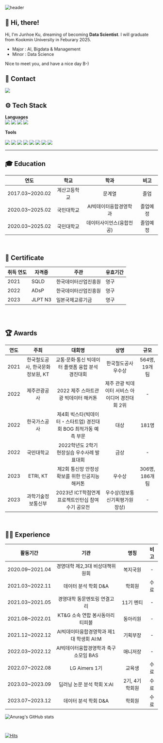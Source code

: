 <div align="left">

![header](https://capsule-render.vercel.app/api?type=waving&height=320&color=gradient&text=JunhoeKu%20Github&section=header&reversal=false)

## 👋 Hi, there!
Hi, I'm Junhoe Ku, dreaming of becoming **Data Scientist**.
I will graduate from Kookmin University in Feburary 2025.
- Major : AI, Bigdata & Management
- Minor : Data Science
	
Nice to meet you, and have a nice day B-)  
	
## 💜 Contact
<img src="https://img.shields.io/badge/kujoon13413@gmail.com-EA4335?style=flat&logo=Gmail&logoColor=white"/>

<br>
	
##  ⚙️ Tech Stack
**Languages**
<br>
	<img src="https://img.shields.io/badge/Python-3776AB?style=flat&logo=Python&logoColor=white"/>
	<img src="https://img.shields.io/badge/Pytorch-EE4C2C?style=flat&logo=Pytorch&logoColor=white"/>
	<img src="https://img.shields.io/badge/SQL-4479A1?style=flat&logo=MySQL&logoColor=white"/>
	<img src="https://img.shields.io/badge/Excel-217346?style=flat&logo=MicrosoftExcel&logoColor=white"/>
<br>
	
**Tools**
<br>	
	<img src="https://img.shields.io/badge/Jupyter-F37626?style=flat&logo=Jupyter&logoColor=white"/>
	<img src="https://img.shields.io/badge/Google Colab-F9AB00?style=flat&logo=Google Colab&logoColor=white"/>
	<img src="https://img.shields.io/badge/VS Code-007ACC?style=flat&logo=Visual Studio Code&logoColor=white"/>
	<img src="https://img.shields.io/badge/Git-F05032?style=flat&logo=Git&logoColor=white"/>
	<img src="https://img.shields.io/badge/Github-181717?style=flat&logo=Github&logoColor=white"/>
	<img src="https://img.shields.io/badge/GitLab-FC6D26?style=flat&logo=GitLab&logoColor=white"/>
	<img src="https://img.shields.io/badge/Notion-000000?style=flat&logo=Notion&logoColor=white"/>
	<img src="https://img.shields.io/badge/Slack-4A154B?style=flat&logo=Slack&logoColor=white"/>
<br>

----
## 🎓 Education
| 연도 | 학교 | 학과 | 비고 |
| :------: | :------: | :------: | :------: |
| 2017.03~2020.02 | 계산고등학교 | 문계열 | 졸업 |
| 2020.03~2025.02 | 국민대학교 | AI빅데이터융합경영학과 | 졸업예정 |
| 2020.03~2025.02 | 국민대학교 | 데이터사이언스(융합전공) | 졸업예정 |

<br>

## 📜 Certificate  
| 취득 연도 | 자격증 | 주관 | 유효기간 |
|-|-|-|-|
|2021|SQLD|한국데이터산업진흥원|영구|
|2022|ADsP|한국데이터산업진흥원|영구|
|2023|JLPT N3|일본국제교류기금|영구|
<br>


<br>

## 🏆 Awards  
| 연도 | 주최 | 대회명 | 상명 | 규모 |
| :------: | :------: | :------: | :------: | :------: |
| 2021 | 한국철도공사, 한국문화정보원, KT | 교통·문화·통신 빅데이터 플랫폼 융합 분석 경진대회 | 한국철도공사 우수상 | 564명, 19개 팀 |
| 2022 | 제주관광공사 | 2022 제주 스마트관광 빅데이터 해커톤  | 제주 관광 빅데이터 서비스 아이디어 경진대회 2위 | - |
| 2022 | 한국가스공사 | 제4회 빅스타(빅데이터・스타트업) 경진대회 BOG 최적가동 예측 부문 | 대상 | 181명 |
| 2022 | 국민대학교 | 2022학년도 2학기 현장실습 우수사례 발표대회 | 금상 | - |
| 2023 | ETRI, KT | 제2회 통신망 안정성 확보를 위한 인공지능 해커톤 | 우수상 | 306명, 186개 팀 |
| 2023 | 과학기술정보통신부 | 2023년 ICT학점연계프로젝트인턴십 참여수기 공모전 | 우수상(정보통신기획평가원장상) | - |

<br>

## 👩🏻 Experience
| 활동기간 | 기관 | 명칭 | 비고 |
| :------: | :------: | :------: | :------: |
| 2020.09~2021.04 | 경영대학 제2,3대 비상대책위원회 | 복지국원 | - |
| 2021.03~2022.11 | 데이터 분석 학회 D&A | 학회원 | 수료 |
| 2021.03~2021.05 | 경영대학 동문멘토링 연결고리 | 11기 멘티 | - |
| 2021.08~2022.01 | KT&G 소속 연합 봉사동아리 티피볼 | 동아리원 | - |
| 2021.12~2022.12 | AI빅데이터융합경영학과 제1대 학생회 AI:M | 기획부장 | - |
| 2022.03~2022.12 | AI빅데이터융합경영학과 축구 소모임 BAS | 매니저장 | - |
| 2022.07~2022.08 | LG Aimers 1기 | 교육생 | 수료 |
| 2023.03~2023.09 | 딥러닝 논문 분석 학회 X:AI | 2기, 4기 학회원 | 수료 |
| 2023.07~2023.12 | 데이터 분석 학회 D&A | 학회원 | 수료 |

![Anurag's GitHub stats](https://github-readme-stats.vercel.app/api?username=ijnim&show_icons=true&theme=midnight-purple)


<br>
	
[![Hits](https://hits.seeyoufarm.com/api/count/incr/badge.svg?url=https%3A%2F%2Fgithub.com%2Fijnim&count_bg=%237F3ACE&title_bg=%23555555&icon=&icon_color=%23E7E7E7&title=HITS&edge_flat=false)](https://hits.seeyoufarm.com)
